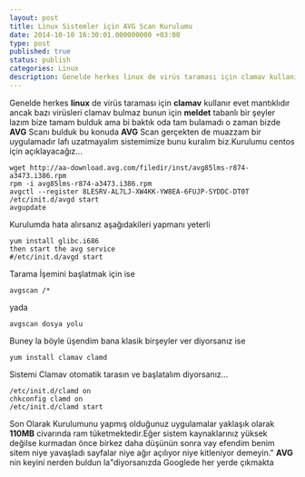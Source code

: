 ```yaml
---
layout: post
title: Linux Sistemler için AVG Scan Kurulumu
date: 2014-10-10 16:30:01.000000000 +03:00
type: post
published: true
status: publish
categories: Linux
description: Genelde herkes linux de virüs taraması için clamav kullanır evet mantıklıdır ancak bazı virüsleri clamav bulmaz bunun için meldet tabanlı
---
```

Genelde herkes **linux** de virüs taraması için **clamav** kullanır evet mantıklıdır ancak bazı virüsleri clamav bulmaz bunun için **meldet** tabanlı bir şeyler lazım bize tamam bulduk ama bi baktık oda tam bulamadı o zaman bizde **AVG** Scanı bulduk bu konuda **AVG** Scan gerçekten de muazzam bir uygulamadır lafı uzatmayalım sistemimize bunu kuralım biz.Kurulumu centos için açıklayacağız...

    wget http://aa-download.avg.com/filedir/inst/avg85lms-r874-a3473.i386.rpm
    rpm -i avg85lms-r874-a3473.i386.rpm
    avgctl --register 8LESRV-AL7LJ-XW4KK-YW8EA-6FUJP-SYDDC-DT0T
    /etc/init.d/avgd start
    avgupdate

Kurulumda hata alırsanız aşağıdakileri yapmanı yeterli

    yum install glibc.i686
    then start the avg service
    #/etc/init.d/avgd start

Tarama İşemini başlatmak için ise

    avgscan /*

yada

    avgscan dosya yolu

Buney la böyle üşendim bana klasik birşeyler ver diyorsanız ise

    yum install clamav clamd

Sistemi Clamav otomatik tarasın ve başlatalım diyorsanız...

    /etc/init.d/clamd on
    chkconfig clamd on
    /etc/init.d/clamd start

Son Olarak Kurulumunu yapmış olduğunuz uygulamalar yaklaşık olarak **110MB** civarında ram tüketmektedir.Eğer sistem kaynaklarınız yüksek değilse kurmadan önce birkez daha düşünün sonra vay efendim benim sitem niye yavaşladı sayfalar niye ağır açılıyor niye kitleniyor demeyin." **AVG** nin keyini nerden buldun la"diyorsanızda Googlede her yerde çıkmakta
